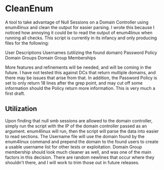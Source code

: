 # CleanEnum
A tool to take advantage of Null Sessions on a Domain Controller using enum4linux and clean the output for easier parsing.  I wrote this because I noticed how annoying it could be to read the output of enum4linux when running all checks.  This script is currently in its infancy and only producing files for the following:

User Descriptions
Usernames (utilizing the found domain)
Password Policy
Domain Groups
Domain Group Memberships


More features and refinements will be needed, and will be coming in the future.  I have not tested this against DCs that return multiple domains, and there may be issues that arise from that.  In addition, the Password Policy is set to only return 18 lines after the grep point, and may cut off some information should the Policy return more information.  This is very much a first draft.

## Utilization
Upon finding that null smb sessions are allowed to the domain controller, simply run the script with the IP of the domain controller passed as an argument.  enum4linux will run, then the script will parse the data into easier to read sections.  The Username file will use the domain found by the enum4linux command and prepend the domain to the found users to create a usable username list for other tests or exploitation.  Domain Group membership should look much cleaner as well, and was one of the main factors in this decision.  There are random newlines that occur where they shouldn't there, and I will work to trim those out in future releases.
